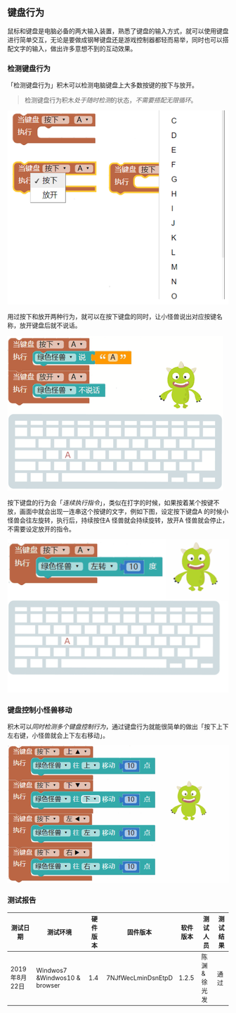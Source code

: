 
## 键盘行为

鼠标和键盘是电脑必备的两大输入装置，熟悉了键盘的输入方式，就可以使用键盘进行简单交互，无论是要做成钢琴键盘还是游戏控制器都轻而易举，同时也可以搭配文字的输入，做出许多意想不到的互动效果。

### 检测键盘行为

「检测键盘行为」积木可以检测电脑键盘上大多数按键的按下与放开。

> 检测键盘行为积木*处于随时检测*的状态，*不需要搭配无限循环*。

![](keyboard/upload_cab0d8638477e4439b9bf927c1b71ace.jpg)

用过按下和放开两种行为，就可以在按下键盘的同时，让小怪兽说出对应按键名称，放开键盘后就不说话。

![](keyboard/upload_f2b9f50319a3b47a1adff6cafdc0dc7a.gif)

按下键盘的行为会「*连续执行指令*」，类似在打字的时候，如果按着某个按键不放，画面中就会出现一连串这个按键的文字，例如下图，设定按下键盘A 的时候小怪兽会往左旋转，执行后，持续按住A 怪兽就会持续旋转，放开A 怪兽就会停止，不需要设定放开的指令。

![](keyboard/upload_ab29dcdc4cf79cb980a9bac21baf2d2a.gif)

### 键盘控制小怪兽移动

积木可以*同时检测多个键盘控制行为*，通过键盘行为就能很简单的做出「按下上下左右键，小怪兽就会上下左右移动」。

![](keyboard/upload_307f1e13b196d6398223719f42edd2e3.gif)

### 测试报告

<table>
<thead>
<tr class="header">
<th>测试日期</th>
<th>测试环境</th>
<th>硬件版本</th>
<th>固件版本</th>
<th>软件版本</th>
<th>测试人员</th>
<th>测试结果</th>
</tr>
</thead>
<tbody>
<tr class="odd">
<td>2019年8月22日</td>
<td>Windwos7 &amp;Windwos10 &amp; browser</td>
<td>1.4</td>
<td>7NJfWecLminDsnEtpD</td>
<td>1.2.5</td>
<td>陈渊&amp;徐光发</td>
<td>通过</td>
</tr>
</tbody>
</table>
